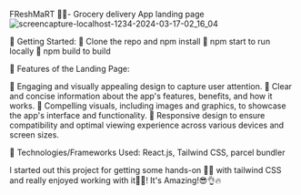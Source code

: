 FReshMaRT 🥕🥬- Grocery delivery App landing page
![screencapture-localhost-1234-2024-03-17-02_16_04](https://github.com/shefalisawant/reactTutorial/assets/39231256/3d196cf9-ba0f-4b51-a884-53ed6b9fadf0)

🌟 Getting Started:
🥕 Clone the repo and npm install
🥕 npm start to run locally
🥕 npm build to build

🌟 Features of the Landing Page:

🥕 Engaging and visually appealing design to capture user attention.
🥕 Clear and concise information about the app's features, benefits, and how it works.
🥕 Compelling visuals, including images and graphics, to showcase the app's interface and functionality.
🥕 Responsive design to ensure compatibility and optimal viewing experience across various devices and screen sizes.

🔧 Technologies/Frameworks Used: React.js, Tailwind CSS, parcel bundler

I started out this project for getting some hands-on 💅🏻 with tailwind CSS and really enjoyed working with it🤌🏻! It's Amazing!😎👌🔥
